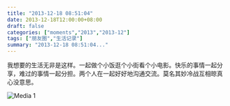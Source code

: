 ```yaml
---
title: "2013-12-18 08:51:04"
date: 2013-12-18T12:00:00+08:00
draft: false
categories: ["moments","2013","2013-12"]
tags: ["朋友圈","生活记录"]
summary: "2013-12-18 08:51:04..."
---
```


我想要的生活无非是这样。一起做个小饭逛个小街看个小电影。快乐的事情一起分享，难过的事情一起分担。两个人在一起好好地沟通交流。莫名其妙冷战互相晾真心没意思。

![Media 1](/Moments/photos/2013-12-18/201312180851040.jpg)
